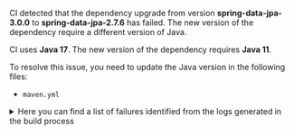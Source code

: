 CI detected that the dependency upgrade from version **spring-data-jpa-3.0.0** to **spring-data-jpa-2.7.6** has failed. 
The new version of the dependency require a different version of Java. 

CI uses **Java 17**. The new version of the dependency requires **Java 11**. 

To resolve this issue, you need to update the Java version in the following files: 
- `maven.yml`

<details>
<summary>Here you can find a list of failures identified from the logs generated in the build process</summary>

*    > [ERROR] /openhospital-core/src/main/java/org/isf/patient/model/Patient.java:[73,18] cannot find symbol<br>  symbol: class AuditingEntityListener 

*    > [ERROR] /openhospital-core/src/main/java/org/isf/supplier/service/SupplierIoOperationRepository.java:[32,56] cannot find symbol<br>[ERROR]   symbol: class JpaRepository 

*    > [ERROR] /openhospital-core/src/main/java/org/isf/agetype/service/AgeTypeIoOperationRepository.java:[31,55] cannot find symbol<br>  symbol: class JpaRepository 

*    > [ERROR] /openhospital-core/src/main/java/org/isf/medicalstock/service/LotIoOperationRepository.java:[34,51] cannot find symbol<br>[ERROR]   symbol: class JpaRepository 

*    > [ERROR] /openhospital-core/src/main/java/org/isf/pregtreattype/service/PregnantTreatmentTypeIoOperationRepository.java:[31,69] cannot find symbol<br>[ERROR]   symbol: class JpaRepository 

*    > [ERROR] /openhospital-core/src/main/java/org/isf/dlvrrestype/service/DeliveryResultIoOperationRepository.java:[31,62] cannot find symbol<br>[ERROR]   symbol: class JpaRepository 

*    > [ERROR] /openhospital-core/src/main/java/org/isf/distype/service/DiseaseTypeIoOperationRepository.java:[31,59] cannot find symbol<br>[ERROR]   symbol: class JpaRepository 

*    > [ERROR] /openhospital-core/src/main/java/org/isf/patient/service/PatientIoOperationRepository.java:[36,55] cannot find symbol<br>[ERROR]   symbol: class JpaRepository 

*    > [ERROR] /openhospital-core/src/main/java/org/isf/menu/service/GroupMenuIoOperationRepository.java:[32,57] cannot find symbol<br>  symbol: class JpaRepository 

*    > [ERROR] /openhospital-core/src/main/java/org/isf/priceslist/service/PriceIoOperationRepository.java:[28,47] cannot access org.springframework.data.jpa.repository.Modifying<br>  bad class file: /root/.m2/repository/org/springframework/data/spring-data-jpa/3.0.0/spring-data-jpa-3.0.0.jar(/org/springframework/data/jpa/repository/Modifying.class)<br>    class file has wrong version 60.0, should be 55.0<br>    Please remove or make sure it appears in the correct subdirectory of the classpath. 

*    > [ERROR] /openhospital-core/src/main/java/org/isf/medicalstockward/service/MedicalStockWardIoOperationRepository.java:[35,64] cannot find symbol<br>[ERROR]   symbol: class JpaRepository 

*    > [ERROR] /openhospital-core/src/main/java/org/isf/patient/service/PatientIoOperations.java:[94,42] cannot find symbol<br>[ERROR]   symbol:   class Pageable<br>[ERROR]   location: class org.isf.patient.service.PatientIoOperations 

*    > [ERROR] /openhospital-core/src/main/java/org/isf/utils/db/Auditable.java:[52,6] cannot find symbol<br>[ERROR]   symbol:   class LastModifiedBy<br>[ERROR]   location: class org.isf.utils.db.Auditable<U> 

*    > [ERROR] /openhospital-core/src/main/java/org/isf/malnutrition/service/MalnutritionIoOperationRepository.java:[33,60] cannot find symbol<br>[ERROR]   symbol: class JpaRepository 

*    > [ERROR] /openhospital-core/src/main/java/org/isf/priceslist/service/PriceIoOperationRepository.java:[34,53] cannot find symbol<br>  symbol: class JpaRepository 

*    > [ERROR] /openhospital-core/src/main/java/org/isf/operation/service/OperationIoOperationRepository.java:[31,57] cannot find symbol<br>[ERROR]   symbol: class JpaRepository 

*    > [ERROR] /openhospital-core/src/main/java/org/isf/examination/service/ExaminationIoOperationRepository.java:[35,59] cannot find symbol<br>  symbol: class JpaRepository 

*    > [ERROR] /openhospital-core/src/main/java/org/isf/menu/service/UserMenuItemIoOperationRepository.java:[33,60] cannot find symbol<br>  symbol: class JpaRepository 

*    > [ERROR] /openhospital-core/src/main/java/org/isf/menu/service/GroupMenuIoOperationRepository.java:[34,10] cannot find symbol<br>  symbol:   class Modifying<br>  location: interface org.isf.menu.service.GroupMenuIoOperationRepository 

*    > [ERROR] /openhospital-core/src/main/java/org/isf/utils/db/Auditable.java:[48,6] cannot find symbol<br>[ERROR]   symbol:   class CreatedDate<br>[ERROR]   location: class org.isf.utils.db.Auditable<U> 

*    > [ERROR] /openhospital-core/src/main/java/org/isf/priceslist/service/PriceIoOperationRepository.java:[27,47] cannot access org.springframework.data.jpa.repository.JpaRepository<br>  bad class file: /root/.m2/repository/org/springframework/data/spring-data-jpa/3.0.0/spring-data-jpa-3.0.0.jar(/org/springframework/data/jpa/repository/JpaRepository.class)<br>    class file has wrong version 60.0, should be 55.0<br>    Please remove or make sure it appears in the correct subdirectory of the classpath. 

*    > [ERROR] /openhospital-core/src/main/java/org/isf/vactype/model/VaccineType.java:[49,18] cannot find symbol<br>  symbol: class AuditingEntityListener 

*    > [ERROR] /openhospital-core/src/main/java/org/isf/vaccine/model/Vaccine.java:[51,18] cannot find symbol<br>  symbol: class AuditingEntityListener 

*    > [ERROR] /openhospital-core/src/main/java/org/isf/visits/model/Visit.java:[58,18] cannot find symbol<br>[ERROR]   symbol: class AuditingEntityListener 

*    > [ERROR] /openhospital-core/src/main/java/org/isf/utils/db/JpaConfig.java:[27,54] cannot access org.springframework.data.jpa.repository.config.EnableJpaAuditing<br>[ERROR]   bad class file: /root/.m2/repository/org/springframework/data/spring-data-jpa/3.0.0/spring-data-jpa-3.0.0.jar(/org/springframework/data/jpa/repository/config/EnableJpaAuditing.class)<br>[ERROR]     class file has wrong version 60.0, should be 55.0<br>[ERROR]     Please remove or make sure it appears in the correct subdirectory of the classpath. 

*    > [ERROR] /openhospital-core/src/main/java/org/isf/ward/model/Ward.java:[48,18] cannot find symbol<br>  symbol: class AuditingEntityListener 

*    > [ERROR] /openhospital-core/src/main/java/org/isf/priceslist/model/Price.java:[51,18] cannot find symbol<br>[ERROR]   symbol: class AuditingEntityListener 

*    > [ERROR] /openhospital-core/src/main/java/org/isf/patvac/service/PatVacIoOperationRepository.java:[36,10] cannot find symbol<br>  symbol:   class Query<br>  location: interface org.isf.patvac.service.PatVacIoOperationRepository 

*    > [ERROR] /openhospital-core/src/main/java/org/isf/disease/model/Disease.java:[53,18] cannot find symbol<br>  symbol: class AuditingEntityListener 

*    > [ERROR] /openhospital-core/src/main/java/org/isf/utils/db/Auditable.java:[34,43] cannot access org.springframework.data.annotation.LastModifiedDate<br>  bad class file: /root/.m2/repository/org/springframework/data/spring-data-commons/3.0.0/spring-data-commons-3.0.0.jar(/org/springframework/data/annotation/LastModifiedDate.class)<br>    class file has wrong version 61.0, should be 55.0<br>    Please remove or make sure it appears in the correct subdirectory of the classpath. 

*    > [ERROR] /openhospital-core/src/main/java/org/isf/patvac/service/PatVacIoOperationRepository.java:[36,10] cannot find symbol<br>[ERROR]   symbol:   class Query<br>[ERROR]   location: interface org.isf.patvac.service.PatVacIoOperationRepository 

*    > [ERROR] /openhospital-core/src/main/java/org/isf/opd/service/OpdIoOperationRepository.java:[33,51] cannot find symbol<br>  symbol: class JpaRepository 

*    > [ERROR] /openhospital-core/src/main/java/org/isf/priceslist/model/Price.java:[38,51] cannot access org.springframework.data.jpa.domain.support.AuditingEntityListener<br>[ERROR]   bad class file: /root/.m2/repository/org/springframework/data/spring-data-jpa/3.0.0/spring-data-jpa-3.0.0.jar(/org/springframework/data/jpa/domain/support/AuditingEntityListener.class)<br>[ERROR]     class file has wrong version 60.0, should be 55.0<br>[ERROR]     Please remove or make sure it appears in the correct subdirectory of the classpath. 

*    > [ERROR] /openhospital-core/src/main/java/org/isf/utils/db/AuditorAwareImpl.java:[32,42] cannot find symbol<br>  symbol: class AuditorAware 

*    > [ERROR] /openhospital-core/src/main/java/org/isf/priceslist/service/PriceIoOperationRepository.java:[30,49] cannot access org.springframework.data.repository.query.Param<br>[ERROR]   bad class file: /root/.m2/repository/org/springframework/data/spring-data-commons/3.0.0/spring-data-commons-3.0.0.jar(/org/springframework/data/repository/query/Param.class)<br>[ERROR]     class file has wrong version 61.0, should be 55.0<br>[ERROR]     Please remove or make sure it appears in the correct subdirectory of the classpath. 

*    > [ERROR] /openhospital-core/src/main/java/org/isf/hospital/service/HospitalIoOperationRepository.java:[30,56] cannot find symbol<br>[ERROR]   symbol: class JpaRepository 

*    > [ERROR] /openhospital-core/src/main/java/org/isf/exa/service/ExamRowIoOperationRepository.java:[32,55] cannot find symbol<br>  symbol: class JpaRepository 

*    > [ERROR] /openhospital-core/src/main/java/org/isf/patvac/service/PatVacIoOperationRepository.java:[34,54] cannot find symbol<br>[ERROR]   symbol: class JpaRepository 

*    > [ERROR] /openhospital-core/src/main/java/org/isf/supplier/service/SupplierIoOperationRepository.java:[34,6] cannot find symbol<br>  symbol:   class Query<br>  location: interface org.isf.supplier.service.SupplierIoOperationRepository 

*    > [ERROR] /openhospital-core/src/main/java/org/isf/admtype/service/AdmissionTypeIoOperationRepository.java:[31,61] cannot find symbol<br>  symbol: class JpaRepository 

*    > [ERROR] /openhospital-core/src/main/java/org/isf/priceslist/service/PriceIoOperationRepository.java:[30,49] cannot access org.springframework.data.repository.query.Param<br>  bad class file: /root/.m2/repository/org/springframework/data/spring-data-commons/3.0.0/spring-data-commons-3.0.0.jar(/org/springframework/data/repository/query/Param.class)<br>    class file has wrong version 61.0, should be 55.0<br>    Please remove or make sure it appears in the correct subdirectory of the classpath. 

*    > [ERROR] /openhospital-core/src/main/java/org/isf/ward/service/WardIoOperationRepository.java:[32,52] cannot find symbol<br>[ERROR]   symbol: class JpaRepository 

*    > [ERROR] /openhospital-core/src/main/java/org/isf/utils/db/Auditable.java:[56,6] cannot find symbol<br>[ERROR]   symbol:   class LastModifiedDate<br>[ERROR]   location: class org.isf.utils.db.Auditable<U> 

*    > [ERROR] /openhospital-core/src/main/java/org/isf/medtype/service/MedicalTypeIoOperationRepository.java:[31,59] cannot find symbol<br>  symbol: class JpaRepository 

*    > [ERROR] /openhospital-core/src/main/java/org/isf/medicals/service/MedicalsIoOperationRepository.java:[33,56] cannot find symbol<br>[ERROR]   symbol: class JpaRepository 

*    > [ERROR] /openhospital-core/src/main/java/org/isf/utils/db/JpaConfig.java:[26,39] cannot access org.springframework.data.domain.AuditorAware<br>[ERROR]   bad class file: /root/.m2/repository/org/springframework/data/spring-data-commons/3.0.0/spring-data-commons-3.0.0.jar(/org/springframework/data/domain/AuditorAware.class)<br>[ERROR]     class file has wrong version 61.0, should be 55.0<br>[ERROR]     Please remove or make sure it appears in the correct subdirectory of the classpath. 

*    > [ERROR] /openhospital-core/src/main/java/org/isf/operation/service/OperationRowIoOperationRepository.java:[36,60] cannot find symbol<br>  symbol: class JpaRepository 

*    > [ERROR] /openhospital-core/src/main/java/org/isf/priceslist/service/PriceIoOperationRepository.java:[41,10] cannot find symbol<br>  symbol:   class Query<br>  location: interface org.isf.priceslist.service.PriceIoOperationRepository 

*    > [ERROR] /openhospital-core/src/main/java/org/isf/utils/db/AuditorAwareImpl.java:[32,42] cannot find symbol<br>[ERROR]   symbol: class AuditorAware 

*    > [ERROR] /openhospital-core/src/main/java/org/isf/therapy/service/TherapyIoOperationRepository.java:[32,55] cannot find symbol<br>[ERROR]   symbol: class JpaRepository 

*    > [ERROR] /openhospital-core/src/main/java/org/isf/menu/service/GroupMenuIoOperationRepository.java:[32,57] cannot find symbol<br>[ERROR]   symbol: class JpaRepository 

*    > [ERROR] /openhospital-core/src/main/java/org/isf/patvac/service/PatVacIoOperationRepository.java:[39,10] cannot find symbol<br>  symbol:   class Query<br>  location: interface org.isf.patvac.service.PatVacIoOperationRepository 

*    > [ERROR] /openhospital-core/src/main/java/org/isf/dlvrtype/service/DeliveryTypeIoOperationRepository.java:[29,60] cannot find symbol<br>  symbol: class JpaRepository 

*    > [ERROR] /openhospital-core/src/main/java/org/isf/patient/service/PatientIoOperations.java:[94,42] cannot find symbol<br>  symbol:   class Pageable<br>  location: class org.isf.patient.service.PatientIoOperations 

*    > [ERROR] /openhospital-core/src/main/java/org/isf/utils/db/Auditable.java:[32,43] cannot access org.springframework.data.annotation.CreatedDate<br>  bad class file: /root/.m2/repository/org/springframework/data/spring-data-commons/3.0.0/spring-data-commons-3.0.0.jar(/org/springframework/data/annotation/CreatedDate.class)<br>    class file has wrong version 61.0, should be 55.0<br>    Please remove or make sure it appears in the correct subdirectory of the classpath. 

*    > [ERROR] /openhospital-core/src/main/java/org/isf/ward/service/WardIoOperationRepository.java:[32,52] cannot find symbol<br>  symbol: class JpaRepository 

*    > [ERROR] /openhospital-core/src/main/java/org/isf/accounting/service/AccountingBillIoOperationRepository.java:[35,62] cannot find symbol<br>  symbol: class JpaRepository 

*    > [ERROR] /openhospital-core/src/main/java/org/isf/medicalstockward/service/MedicalStockWardIoOperationRepository.java:[35,64] cannot find symbol<br>  symbol: class JpaRepository 

*    > [ERROR] /openhospital-core/src/main/java/org/isf/dlvrrestype/service/DeliveryResultIoOperationRepository.java:[31,62] cannot find symbol<br>  symbol: class JpaRepository 

*    > [ERROR] /openhospital-core/src/main/java/org/isf/utils/db/Auditable.java:[34,43] cannot access org.springframework.data.annotation.LastModifiedDate<br>[ERROR]   bad class file: /root/.m2/repository/org/springframework/data/spring-data-commons/3.0.0/spring-data-commons-3.0.0.jar(/org/springframework/data/annotation/LastModifiedDate.class)<br>[ERROR]     class file has wrong version 61.0, should be 55.0<br>[ERROR]     Please remove or make sure it appears in the correct subdirectory of the classpath. 

*    > [ERROR] /openhospital-core/src/main/java/org/isf/utils/db/Auditable.java:[31,43] cannot access org.springframework.data.annotation.CreatedBy<br>[ERROR]   bad class file: /root/.m2/repository/org/springframework/data/spring-data-commons/3.0.0/spring-data-commons-3.0.0.jar(/org/springframework/data/annotation/CreatedBy.class)<br>[ERROR]     class file has wrong version 61.0, should be 55.0<br>[ERROR]     Please remove or make sure it appears in the correct subdirectory of the classpath. 

*    > [ERROR] /openhospital-core/src/main/java/org/isf/vaccine/service/VaccineIoOperationRepository.java:[31,55] cannot find symbol<br>[ERROR]   symbol: class JpaRepository 

*    > [ERROR] /openhospital-core/src/main/java/org/isf/patient/service/PatientIoOperationRepository.java:[36,55] cannot find symbol<br>  symbol: class JpaRepository 

*    > [ERROR] /openhospital-core/src/main/java/org/isf/opetype/service/OperationTypeIoOperationRepository.java:[31,61] cannot find symbol<br>[ERROR]   symbol: class JpaRepository 

*    > [ERROR] /openhospital-core/src/main/java/org/isf/lab/service/LabRowIoOperationRepository.java:[30,54] cannot find symbol<br>[ERROR]   symbol: class JpaRepository 

*    > [ERROR] /openhospital-core/src/main/java/org/isf/medicalstock/service/MovementIoOperationRepository.java:[35,56] cannot find symbol<br>  symbol: class JpaRepository 

*    > [ERROR] /openhospital-core/src/main/java/org/isf/priceslist/service/PricesListIoOperationRepository.java:[32,58] cannot find symbol<br>  symbol: class JpaRepository 

*    > [ERROR] /openhospital-core/src/main/java/org/isf/exa/service/ExamRowIoOperationRepository.java:[32,55] cannot find symbol<br>[ERROR]   symbol: class JpaRepository 

*    > [ERROR] /openhospital-core/src/main/java/org/isf/distype/model/DiseaseType.java:[47,18] cannot find symbol<br>  symbol: class AuditingEntityListener 

*    > [ERROR] /openhospital-core/src/main/java/org/isf/priceslist/model/PriceList.java:[49,18] cannot find symbol<br>  symbol: class AuditingEntityListener 

*    > [ERROR] /openhospital-core/src/main/java/org/isf/operation/service/OperationIoOperationRepository.java:[31,57] cannot find symbol<br>  symbol: class JpaRepository 

*    > [ERROR] /openhospital-core/src/main/java/org/isf/menu/service/GroupMenuIoOperationRepository.java:[36,36] cannot find symbol<br>[ERROR]   symbol:   class Param<br>[ERROR]   location: interface org.isf.menu.service.GroupMenuIoOperationRepository 

*    > [ERROR] /openhospital-core/src/main/java/org/isf/examination/service/ExaminationIoOperationRepository.java:[35,59] cannot find symbol<br>[ERROR]   symbol: class JpaRepository 

*    > [ERROR] /openhospital-core/src/main/java/org/isf/patvac/service/PatVacIoOperationRepository.java:[40,91] cannot find symbol<br>  symbol:   class Param<br>  location: interface org.isf.patvac.service.PatVacIoOperationRepository 

*    > [ERROR] /openhospital-core/src/main/java/org/isf/patvac/service/PatVacIoOperationRepository.java:[40,91] cannot find symbol<br>[ERROR]   symbol:   class Param<br>[ERROR]   location: interface org.isf.patvac.service.PatVacIoOperationRepository 

*    > [ERROR] /openhospital-core/src/main/java/org/isf/distype/service/DiseaseTypeIoOperationRepository.java:[31,59] cannot find symbol<br>  symbol: class JpaRepository 

*    > [ERROR] /openhospital-core/src/main/java/org/isf/medtype/service/MedicalTypeIoOperationRepository.java:[31,59] cannot find symbol<br>[ERROR]   symbol: class JpaRepository 

*    > [ERROR] /openhospital-core/src/main/java/org/isf/visits/service/VisitsIoOperationRepository.java:[34,54] cannot find symbol<br>  symbol: class JpaRepository 

*    > [ERROR] /openhospital-core/src/main/java/org/isf/ward/model/Ward.java:[48,18] cannot find symbol<br>[ERROR]   symbol: class AuditingEntityListener 

*    > [ERROR] /openhospital-core/src/main/java/org/isf/supplier/service/SupplierIoOperationRepository.java:[32,56] cannot find symbol<br>  symbol: class JpaRepository 

*    > [ERROR] /openhospital-core/src/main/java/org/isf/opd/service/OpdIoOperationRepository.java:[33,51] cannot find symbol<br>[ERROR]   symbol: class JpaRepository 

*    > [ERROR] /openhospital-core/src/main/java/org/isf/patvac/service/PatVacIoOperationRepository.java:[34,54] cannot find symbol<br>  symbol: class JpaRepository 

*    > [ERROR] /openhospital-core/src/main/java/org/isf/examination/service/ExaminationIoOperationRepository.java:[41,110] cannot find symbol<br>  symbol:   class Pageable<br>  location: interface org.isf.examination.service.ExaminationIoOperationRepository 

*    > [ERROR] /openhospital-core/src/main/java/org/isf/patient/service/PatientIoOperationRepository.java:[28,39] cannot access org.springframework.data.domain.Pageable<br>[ERROR]   bad class file: /root/.m2/repository/org/springframework/data/spring-data-commons/3.0.0/spring-data-commons-3.0.0.jar(/org/springframework/data/domain/Pageable.class)<br>[ERROR]     class file has wrong version 61.0, should be 55.0<br>[ERROR]     Please remove or make sure it appears in the correct subdirectory of the classpath. 

*    > [ERROR] /openhospital-core/src/main/java/org/isf/vaccine/model/Vaccine.java:[51,18] cannot find symbol<br>[ERROR]   symbol: class AuditingEntityListener 

*    > [ERROR] /openhospital-core/src/main/java/org/isf/patient/service/PatientIoOperationRepository.java:[40,91] cannot find symbol<br>  symbol:   class Pageable<br>  location: interface org.isf.patient.service.PatientIoOperationRepository 

*    > [ERROR] /openhospital-core/src/main/java/org/isf/utils/db/JpaConfig.java:[27,54] cannot access org.springframework.data.jpa.repository.config.EnableJpaAuditing<br>  bad class file: /root/.m2/repository/org/springframework/data/spring-data-jpa/3.0.0/spring-data-jpa-3.0.0.jar(/org/springframework/data/jpa/repository/config/EnableJpaAuditing.class)<br>    class file has wrong version 60.0, should be 55.0<br>    Please remove or make sure it appears in the correct subdirectory of the classpath. 

*    > [ERROR] /openhospital-core/src/main/java/org/isf/menu/service/UserMenuItemIoOperationRepository.java:[33,60] cannot find symbol<br>[ERROR]   symbol: class JpaRepository 

*    > [ERROR] /openhospital-core/src/main/java/org/isf/utils/db/Auditable.java:[48,6] cannot find symbol<br>  symbol:   class CreatedDate<br>  location: class org.isf.utils.db.Auditable<U> 

*    > [ERROR] /openhospital-core/src/main/java/org/isf/priceslist/service/PriceIoOperationRepository.java:[29,47] cannot access org.springframework.data.jpa.repository.Query<br>[ERROR]   bad class file: /root/.m2/repository/org/springframework/data/spring-data-jpa/3.0.0/spring-data-jpa-3.0.0.jar(/org/springframework/data/jpa/repository/Query.class)<br>[ERROR]     class file has wrong version 60.0, should be 55.0<br>[ERROR]     Please remove or make sure it appears in the correct subdirectory of the classpath. 

*    > [ERROR] /openhospital-core/src/main/java/org/isf/priceslist/service/PriceIoOperationRepository.java:[40,10] cannot find symbol<br>[ERROR]   symbol:   class Modifying<br>[ERROR]   location: interface org.isf.priceslist.service.PriceIoOperationRepository 

*    > [ERROR] /openhospital-core/src/main/java/org/isf/menu/service/UserGroupIoOperationRepository.java:[34,57] cannot find symbol<br>  symbol: class JpaRepository 

*    > [ERROR] /openhospital-core/src/main/java/org/isf/utils/db/JpaConfig.java:[37,12] cannot find symbol<br>  symbol:   class AuditorAware<br>  location: class org.isf.utils.db.JpaConfig 

*    > [ERROR] /openhospital-core/src/main/java/org/isf/admtype/service/AdmissionTypeIoOperationRepository.java:[31,61] cannot find symbol<br>[ERROR]   symbol: class JpaRepository 

*    > [ERROR] /openhospital-core/src/main/java/org/isf/supplier/model/Supplier.java:[43,18] cannot find symbol<br>[ERROR]   symbol: class AuditingEntityListener 

*    > [ERROR] /openhospital-core/src/main/java/org/isf/disctype/service/DischargeTypeIoOperationRepository.java:[31,61] cannot find symbol<br>  symbol: class JpaRepository 

*    > [ERROR] /openhospital-core/src/main/java/org/isf/menu/service/GroupMenuIoOperationRepository.java:[34,10] cannot find symbol<br>[ERROR]   symbol:   class Modifying<br>[ERROR]   location: interface org.isf.menu.service.GroupMenuIoOperationRepository 

*    > [ERROR] /openhospital-core/src/main/java/org/isf/utils/db/JpaConfig.java:[33,2] cannot find symbol<br>  symbol: class EnableJpaAuditing 

*    > [ERROR] /openhospital-core/src/main/java/org/isf/sms/service/SmsIoOperationRepository.java:[31,51] cannot find symbol<br>[ERROR]   symbol: class JpaRepository 

*    > [ERROR] /openhospital-core/src/main/java/org/isf/priceslist/service/PriceIoOperationRepository.java:[34,53] cannot find symbol<br>[ERROR]   symbol: class JpaRepository 

*    > [ERROR] /openhospital-core/src/main/java/org/isf/priceslist/model/Price.java:[51,18] cannot find symbol<br>  symbol: class AuditingEntityListener 

*    > [ERROR] /openhospital-core/src/main/java/org/isf/dicomtype/service/DicomTypeIoOperationRepository.java:[31,57] cannot find symbol<br>  symbol: class JpaRepository 

*    > [ERROR] /openhospital-core/src/main/java/org/isf/accounting/service/AccountingBillPaymentIoOperationRepository.java:[37,69] cannot find symbol<br>  symbol: class JpaRepository 

*    > [ERROR] /openhospital-core/src/main/java/org/isf/distype/model/DiseaseType.java:[47,18] cannot find symbol<br>[ERROR]   symbol: class AuditingEntityListener 

*    > [ERROR] /openhospital-core/src/main/java/org/isf/agetype/service/AgeTypeIoOperationRepository.java:[31,55] cannot find symbol<br>[ERROR]   symbol: class JpaRepository 

*    > [ERROR] /openhospital-core/src/main/java/org/isf/disctype/service/DischargeTypeIoOperationRepository.java:[31,61] cannot find symbol<br>[ERROR]   symbol: class JpaRepository 

*    > [ERROR] /openhospital-core/src/main/java/org/isf/examination/service/ExaminationIoOperationRepository.java:[27,39] cannot access org.springframework.data.domain.Page<br>  bad class file: /root/.m2/repository/org/springframework/data/spring-data-commons/3.0.0/spring-data-commons-3.0.0.jar(/org/springframework/data/domain/Page.class)<br>    class file has wrong version 61.0, should be 55.0<br>    Please remove or make sure it appears in the correct subdirectory of the classpath. 

*    > [ERROR] /openhospital-core/src/main/java/org/isf/utils/db/Auditable.java:[32,43] cannot access org.springframework.data.annotation.CreatedDate<br>[ERROR]   bad class file: /root/.m2/repository/org/springframework/data/spring-data-commons/3.0.0/spring-data-commons-3.0.0.jar(/org/springframework/data/annotation/CreatedDate.class)<br>[ERROR]     class file has wrong version 61.0, should be 55.0<br>[ERROR]     Please remove or make sure it appears in the correct subdirectory of the classpath. 

*    > [ERROR] /openhospital-core/src/main/java/org/isf/utils/db/Auditable.java:[31,43] cannot access org.springframework.data.annotation.CreatedBy<br>  bad class file: /root/.m2/repository/org/springframework/data/spring-data-commons/3.0.0/spring-data-commons-3.0.0.jar(/org/springframework/data/annotation/CreatedBy.class)<br>    class file has wrong version 61.0, should be 55.0<br>    Please remove or make sure it appears in the correct subdirectory of the classpath. 

*    > [ERROR] /openhospital-core/src/main/java/org/isf/examination/service/ExaminationIoOperationRepository.java:[27,39] cannot access org.springframework.data.domain.Page<br>[ERROR]   bad class file: /root/.m2/repository/org/springframework/data/spring-data-commons/3.0.0/spring-data-commons-3.0.0.jar(/org/springframework/data/domain/Page.class)<br>[ERROR]     class file has wrong version 61.0, should be 55.0<br>[ERROR]     Please remove or make sure it appears in the correct subdirectory of the classpath. 

*    > [ERROR] /openhospital-core/src/main/java/org/isf/examination/service/ExaminationIoOperationRepository.java:[41,9] cannot find symbol<br>[ERROR]   symbol:   class Page<br>[ERROR]   location: interface org.isf.examination.service.ExaminationIoOperationRepository 

*    > [ERROR] /openhospital-core/src/main/java/org/isf/utils/db/Auditable.java:[41,18] cannot find symbol<br>[ERROR]   symbol: class AuditingEntityListener 

*    > [ERROR] /openhospital-core/src/main/java/org/isf/priceslist/service/PriceIoOperationRepository.java:[40,10] cannot find symbol<br>  symbol:   class Modifying<br>  location: interface org.isf.priceslist.service.PriceIoOperationRepository 

*    > [ERROR] /openhospital-core/src/main/java/org/isf/supplier/model/Supplier.java:[43,18] cannot find symbol<br>  symbol: class AuditingEntityListener 

*    > [ERROR] /openhospital-core/src/main/java/org/isf/patvac/service/PatVacIoOperationRepository.java:[40,46] cannot find symbol<br>  symbol:   class Param<br>  location: interface org.isf.patvac.service.PatVacIoOperationRepository 

*    > [ERROR] /openhospital-core/src/main/java/org/isf/priceslist/service/PriceIoOperationRepository.java:[41,10] cannot find symbol<br>[ERROR]   symbol:   class Query<br>[ERROR]   location: interface org.isf.priceslist.service.PriceIoOperationRepository 

*    > [ERROR] /openhospital-core/src/main/java/org/isf/patient/service/PatientIoOperationRepository.java:[40,91] cannot find symbol<br>[ERROR]   symbol:   class Pageable<br>[ERROR]   location: interface org.isf.patient.service.PatientIoOperationRepository 

*    > [ERROR] /openhospital-core/src/main/java/org/isf/examination/service/ExaminationIoOperationRepository.java:[41,9] cannot find symbol<br>  symbol:   class Page<br>  location: interface org.isf.examination.service.ExaminationIoOperationRepository 

*    > [ERROR] /openhospital-core/src/main/java/org/isf/priceslist/model/PriceList.java:[49,18] cannot find symbol<br>[ERROR]   symbol: class AuditingEntityListener 

*    > [ERROR] /openhospital-core/src/main/java/org/isf/examination/service/ExaminationOperations.java:[31,39] cannot access org.springframework.data.domain.PageRequest<br>  bad class file: /root/.m2/repository/org/springframework/data/spring-data-commons/3.0.0/spring-data-commons-3.0.0.jar(/org/springframework/data/domain/PageRequest.class)<br>    class file has wrong version 61.0, should be 55.0<br>    Please remove or make sure it appears in the correct subdirectory of the classpath. 

*    > [ERROR] /openhospital-core/src/main/java/org/isf/accounting/service/AccountingBillItemsIoOperationRepository.java:[34,67] cannot find symbol<br>  symbol: class JpaRepository 

*    > [ERROR] /openhospital-core/src/main/java/org/isf/priceslist/model/Price.java:[38,51] cannot access org.springframework.data.jpa.domain.support.AuditingEntityListener<br>  bad class file: /root/.m2/repository/org/springframework/data/spring-data-jpa/3.0.0/spring-data-jpa-3.0.0.jar(/org/springframework/data/jpa/domain/support/AuditingEntityListener.class)<br>    class file has wrong version 60.0, should be 55.0<br>    Please remove or make sure it appears in the correct subdirectory of the classpath. 

*    > [ERROR] /openhospital-core/src/main/java/org/isf/dlvrtype/service/DeliveryTypeIoOperationRepository.java:[29,60] cannot find symbol<br>[ERROR]   symbol: class JpaRepository 

*    > [ERROR] /openhospital-core/src/main/java/org/isf/opetype/service/OperationTypeIoOperationRepository.java:[31,61] cannot find symbol<br>  symbol: class JpaRepository 

*    > [ERROR] /openhospital-core/src/main/java/org/isf/menu/model/GroupMenu.java:[48,18] cannot find symbol<br>  symbol: class AuditingEntityListener 

*    > [ERROR] /openhospital-core/src/main/java/org/isf/utils/db/Auditable.java:[41,18] cannot find symbol<br>  symbol: class AuditingEntityListener 

*    > [ERROR] /openhospital-core/src/main/java/org/isf/medicalstock/service/MovementIoOperationRepository.java:[35,56] cannot find symbol<br>[ERROR]   symbol: class JpaRepository 

*    > [ERROR] /openhospital-core/src/main/java/org/isf/patvac/service/PatVacIoOperationRepository.java:[39,10] cannot find symbol<br>[ERROR]   symbol:   class Query<br>[ERROR]   location: interface org.isf.patvac.service.PatVacIoOperationRepository 

*    > [ERROR] /openhospital-core/src/main/java/org/isf/medstockmovtype/service/MedicalStockMovementTypeIoOperationRepository.java:[31,72] cannot find symbol<br>  symbol: class JpaRepository 

*    > [ERROR] /openhospital-core/src/main/java/org/isf/dicom/service/DicomIoOperationRepository.java:[34,53] cannot find symbol<br>[ERROR]   symbol: class JpaRepository 

*    > [ERROR] /openhospital-core/src/main/java/org/isf/accounting/service/AccountingBillItemsIoOperationRepository.java:[34,67] cannot find symbol<br>[ERROR]   symbol: class JpaRepository 

*    > [ERROR] /openhospital-core/src/main/java/org/isf/priceslist/service/PricesListIoOperationRepository.java:[32,58] cannot find symbol<br>[ERROR]   symbol: class JpaRepository 

*    > [ERROR] /openhospital-core/src/main/java/org/isf/utils/db/Auditable.java:[33,43] cannot access org.springframework.data.annotation.LastModifiedBy<br>  bad class file: /root/.m2/repository/org/springframework/data/spring-data-commons/3.0.0/spring-data-commons-3.0.0.jar(/org/springframework/data/annotation/LastModifiedBy.class)<br>    class file has wrong version 61.0, should be 55.0<br>    Please remove or make sure it appears in the correct subdirectory of the classpath. 

*    > [ERROR] /openhospital-core/src/main/java/org/isf/malnutrition/service/MalnutritionIoOperationRepository.java:[33,60] cannot find symbol<br>  symbol: class JpaRepository 

*    > [ERROR] /openhospital-core/src/main/java/org/isf/therapy/service/TherapyIoOperationRepository.java:[32,55] cannot find symbol<br>  symbol: class JpaRepository 

*    > [ERROR] /openhospital-core/src/main/java/org/isf/medstockmovtype/service/MedicalStockMovementTypeIoOperationRepository.java:[31,72] cannot find symbol<br>[ERROR]   symbol: class JpaRepository 

*    > [ERROR] /openhospital-core/src/main/java/org/isf/menu/service/UserIoOperationRepository.java:[35,52] cannot find symbol<br>  symbol: class JpaRepository 

*    > [ERROR] /openhospital-core/src/main/java/org/isf/patient/service/PatientIoOperationRepository.java:[28,39] cannot access org.springframework.data.domain.Pageable<br>  bad class file: /root/.m2/repository/org/springframework/data/spring-data-commons/3.0.0/spring-data-commons-3.0.0.jar(/org/springframework/data/domain/Pageable.class)<br>    class file has wrong version 61.0, should be 55.0<br>    Please remove or make sure it appears in the correct subdirectory of the classpath. 

*    > [ERROR] /openhospital-core/src/main/java/org/isf/medicalstockward/service/MovementWardIoOperationRepository.java:[34,60] cannot find symbol<br>[ERROR]   symbol: class JpaRepository 

*    > [ERROR] /openhospital-core/src/main/java/org/isf/menu/service/GroupMenuIoOperationRepository.java:[35,10] cannot find symbol<br>[ERROR]   symbol:   class Query<br>[ERROR]   location: interface org.isf.menu.service.GroupMenuIoOperationRepository 

*    > [ERROR] /openhospital-core/src/main/java/org/isf/vaccine/service/VaccineIoOperationRepository.java:[31,55] cannot find symbol<br>  symbol: class JpaRepository 

*    > [ERROR] /openhospital-core/src/main/java/org/isf/examination/service/ExaminationIoOperationRepository.java:[41,110] cannot find symbol<br>[ERROR]   symbol:   class Pageable<br>[ERROR]   location: interface org.isf.examination.service.ExaminationIoOperationRepository 

*    > [ERROR] /openhospital-core/src/main/java/org/isf/exatype/service/ExamTypeIoOperationRepository.java:[31,56] cannot find symbol<br>  symbol: class JpaRepository 

*    > [ERROR] /openhospital-core/src/main/java/org/isf/priceslist/service/PriceIoOperationRepository.java:[28,47] cannot access org.springframework.data.jpa.repository.Modifying<br>[ERROR]   bad class file: /root/.m2/repository/org/springframework/data/spring-data-jpa/3.0.0/spring-data-jpa-3.0.0.jar(/org/springframework/data/jpa/repository/Modifying.class)<br>[ERROR]     class file has wrong version 60.0, should be 55.0<br>[ERROR]     Please remove or make sure it appears in the correct subdirectory of the classpath. 

*    > [ERROR] /openhospital-core/src/main/java/org/isf/menu/service/UserGroupIoOperationRepository.java:[34,57] cannot find symbol<br>[ERROR]   symbol: class JpaRepository 

*    > [ERROR] /openhospital-core/src/main/java/org/isf/patvac/model/PatientVaccine.java:[56,18] cannot find symbol<br>[ERROR]   symbol: class AuditingEntityListener 

*    > [ERROR] /openhospital-core/src/main/java/org/isf/visits/model/Visit.java:[58,18] cannot find symbol<br>  symbol: class AuditingEntityListener 

*    > [ERROR] /openhospital-core/src/main/java/org/isf/disease/service/DiseaseIoOperationRepository.java:[33,55] cannot find symbol<br>  symbol: class JpaRepository 

*    > [ERROR] /openhospital-core/src/main/java/org/isf/menu/service/GroupMenuIoOperationRepository.java:[35,10] cannot find symbol<br>  symbol:   class Query<br>  location: interface org.isf.menu.service.GroupMenuIoOperationRepository 

*    > [ERROR] /openhospital-core/src/main/java/org/isf/vactype/service/VaccineTypeIoOperationRepository.java:[31,59] cannot find symbol<br>  symbol: class JpaRepository 

*    > [ERROR] /openhospital-core/src/main/java/org/isf/exa/service/ExamIoOperationRepository.java:[31,52] cannot find symbol<br>[ERROR]   symbol: class JpaRepository 

*    > [ERROR] /openhospital-core/src/main/java/org/isf/admission/service/AdmissionIoOperationRepository.java:[34,57] cannot find symbol<br>  symbol: class JpaRepository 

*    > [ERROR] /openhospital-core/src/main/java/org/isf/accounting/service/AccountingBillIoOperationRepository.java:[35,62] cannot find symbol<br>[ERROR]   symbol: class JpaRepository 

*    > [ERROR] /openhospital-core/src/main/java/org/isf/menu/service/GroupMenuIoOperationRepository.java:[36,36] cannot find symbol<br>  symbol:   class Param<br>  location: interface org.isf.menu.service.GroupMenuIoOperationRepository 

*    > [ERROR] /openhospital-core/src/main/java/org/isf/priceslist/service/PriceIoOperationRepository.java:[42,30] cannot find symbol<br>  symbol:   class Param<br>  location: interface org.isf.priceslist.service.PriceIoOperationRepository 

*    > [ERROR] /openhospital-core/src/main/java/org/isf/utils/db/Auditable.java:[44,6] cannot find symbol<br>[ERROR]   symbol:   class CreatedBy<br>[ERROR]   location: class org.isf.utils.db.Auditable<U> 

*    > [ERROR] /openhospital-core/src/main/java/org/isf/opd/model/Opd.java:[67,18] cannot find symbol<br>[ERROR]   symbol: class AuditingEntityListener 

*    > [ERROR] /openhospital-core/src/main/java/org/isf/patvac/model/PatientVaccine.java:[56,18] cannot find symbol<br>  symbol: class AuditingEntityListener 

*    > [ERROR] /openhospital-core/src/main/java/org/isf/dicom/service/DicomIoOperationRepository.java:[34,53] cannot find symbol<br>  symbol: class JpaRepository 

*    > [ERROR] /openhospital-core/src/main/java/org/isf/utils/db/Auditable.java:[44,6] cannot find symbol<br>  symbol:   class CreatedBy<br>  location: class org.isf.utils.db.Auditable<U> 

*    > [ERROR] /openhospital-core/src/main/java/org/isf/patient/model/Patient.java:[73,18] cannot find symbol<br>[ERROR]   symbol: class AuditingEntityListener 

*    > [ERROR] /openhospital-core/src/main/java/org/isf/menu/service/UserMenuItemIoOperationRepository.java:[43,44] cannot find symbol<br>  symbol:   class Param<br>  location: interface org.isf.menu.service.UserMenuItemIoOperationRepository 

*    > [ERROR] /openhospital-core/src/main/java/org/isf/menu/service/UserMenuItemIoOperationRepository.java:[43,44] cannot find symbol<br>[ERROR]   symbol:   class Param<br>[ERROR]   location: interface org.isf.menu.service.UserMenuItemIoOperationRepository 

*    > [ERROR] /openhospital-core/src/main/java/org/isf/utils/db/JpaConfig.java:[26,39] cannot access org.springframework.data.domain.AuditorAware<br>  bad class file: /root/.m2/repository/org/springframework/data/spring-data-commons/3.0.0/spring-data-commons-3.0.0.jar(/org/springframework/data/domain/AuditorAware.class)<br>    class file has wrong version 61.0, should be 55.0<br>    Please remove or make sure it appears in the correct subdirectory of the classpath. 

*    > [ERROR] /openhospital-core/src/main/java/org/isf/utils/db/JpaConfig.java:[33,2] cannot find symbol<br>[ERROR]   symbol: class EnableJpaAuditing 

*    > [ERROR] /openhospital-core/src/main/java/org/isf/lab/service/LabIoOperationRepository.java:[30,51] cannot find symbol<br>[ERROR]   symbol: class JpaRepository 

*    > [ERROR] /openhospital-core/src/main/java/org/isf/operation/service/OperationRowIoOperationRepository.java:[36,60] cannot find symbol<br>[ERROR]   symbol: class JpaRepository 

*    > [ERROR] /openhospital-core/src/main/java/org/isf/priceslist/service/PriceIoOperationRepository.java:[27,47] cannot access org.springframework.data.jpa.repository.JpaRepository<br>[ERROR]   bad class file: /root/.m2/repository/org/springframework/data/spring-data-jpa/3.0.0/spring-data-jpa-3.0.0.jar(/org/springframework/data/jpa/repository/JpaRepository.class)<br>[ERROR]     class file has wrong version 60.0, should be 55.0<br>[ERROR]     Please remove or make sure it appears in the correct subdirectory of the classpath. 

*    > [ERROR] /openhospital-core/src/main/java/org/isf/vactype/model/VaccineType.java:[49,18] cannot find symbol<br>[ERROR]   symbol: class AuditingEntityListener 

*    > [ERROR] /openhospital-core/src/main/java/org/isf/lab/service/LabRowIoOperationRepository.java:[30,54] cannot find symbol<br>  symbol: class JpaRepository 

*    > [ERROR] /openhospital-core/src/main/java/org/isf/menu/model/GroupMenu.java:[48,18] cannot find symbol<br>[ERROR]   symbol: class AuditingEntityListener 

*    > [ERROR] /openhospital-core/src/main/java/org/isf/utils/db/JpaConfig.java:[37,12] cannot find symbol<br>[ERROR]   symbol:   class AuditorAware<br>[ERROR]   location: class org.isf.utils.db.JpaConfig 

*    > [ERROR] /openhospital-core/src/main/java/org/isf/medicalstockward/service/MovementWardIoOperationRepository.java:[34,60] cannot find symbol<br>  symbol: class JpaRepository 

*    > [ERROR] /openhospital-core/src/main/java/org/isf/priceslist/service/PriceIoOperationRepository.java:[29,47] cannot access org.springframework.data.jpa.repository.Query<br>  bad class file: /root/.m2/repository/org/springframework/data/spring-data-jpa/3.0.0/spring-data-jpa-3.0.0.jar(/org/springframework/data/jpa/repository/Query.class)<br>    class file has wrong version 60.0, should be 55.0<br>    Please remove or make sure it appears in the correct subdirectory of the classpath. 

*    > [ERROR] /openhospital-core/src/main/java/org/isf/dicomtype/service/DicomTypeIoOperationRepository.java:[31,57] cannot find symbol<br>[ERROR]   symbol: class JpaRepository 

*    > [ERROR] /openhospital-core/src/main/java/org/isf/utils/db/Auditable.java:[56,6] cannot find symbol<br>  symbol:   class LastModifiedDate<br>  location: class org.isf.utils.db.Auditable<U> 

*    > [ERROR] /openhospital-core/src/main/java/org/isf/medicalstock/service/LotIoOperationRepository.java:[34,51] cannot find symbol<br>  symbol: class JpaRepository 

*    > [ERROR] /openhospital-core/src/main/java/org/isf/sms/service/SmsIoOperationRepository.java:[31,51] cannot find symbol<br>  symbol: class JpaRepository 

*    > [ERROR] /openhospital-core/src/main/java/org/isf/pricesothers/service/PriceOthersIoOperationRepository.java:[31,59] cannot find symbol<br>[ERROR]   symbol: class JpaRepository 

*    > [ERROR] /openhospital-core/src/main/java/org/isf/lab/service/LabIoOperationRepository.java:[30,51] cannot find symbol<br>  symbol: class JpaRepository 

*    > [ERROR] /openhospital-core/src/main/java/org/isf/examination/service/ExaminationOperations.java:[31,39] cannot access org.springframework.data.domain.PageRequest<br>[ERROR]   bad class file: /root/.m2/repository/org/springframework/data/spring-data-commons/3.0.0/spring-data-commons-3.0.0.jar(/org/springframework/data/domain/PageRequest.class)<br>[ERROR]     class file has wrong version 61.0, should be 55.0<br>[ERROR]     Please remove or make sure it appears in the correct subdirectory of the classpath. 

*    > [ERROR] /openhospital-core/src/main/java/org/isf/admission/service/AdmissionIoOperationRepository.java:[34,57] cannot find symbol<br>[ERROR]   symbol: class JpaRepository 

*    > [ERROR] /openhospital-core/src/main/java/org/isf/pricesothers/service/PriceOthersIoOperationRepository.java:[31,59] cannot find symbol<br>  symbol: class JpaRepository 

*    > [ERROR] /openhospital-core/src/main/java/org/isf/supplier/service/SupplierIoOperationRepository.java:[34,6] cannot find symbol<br>[ERROR]   symbol:   class Query<br>[ERROR]   location: interface org.isf.supplier.service.SupplierIoOperationRepository 

*    > [ERROR] /openhospital-core/src/main/java/org/isf/patvac/service/PatVacIoOperationRepository.java:[40,46] cannot find symbol<br>[ERROR]   symbol:   class Param<br>[ERROR]   location: interface org.isf.patvac.service.PatVacIoOperationRepository 

*    > [ERROR] /openhospital-core/src/main/java/org/isf/utils/db/Auditable.java:[33,43] cannot access org.springframework.data.annotation.LastModifiedBy<br>[ERROR]   bad class file: /root/.m2/repository/org/springframework/data/spring-data-commons/3.0.0/spring-data-commons-3.0.0.jar(/org/springframework/data/annotation/LastModifiedBy.class)<br>[ERROR]     class file has wrong version 61.0, should be 55.0<br>[ERROR]     Please remove or make sure it appears in the correct subdirectory of the classpath. 

*    > [ERROR] /openhospital-core/src/main/java/org/isf/vactype/service/VaccineTypeIoOperationRepository.java:[31,59] cannot find symbol<br>[ERROR]   symbol: class JpaRepository 

*    > [ERROR] /openhospital-core/src/main/java/org/isf/pregtreattype/service/PregnantTreatmentTypeIoOperationRepository.java:[31,69] cannot find symbol<br>  symbol: class JpaRepository 

*    > [ERROR] /openhospital-core/src/main/java/org/isf/medicals/service/MedicalsIoOperationRepository.java:[33,56] cannot find symbol<br>  symbol: class JpaRepository 

*    > [ERROR] /openhospital-core/src/main/java/org/isf/exa/service/ExamIoOperationRepository.java:[31,52] cannot find symbol<br>  symbol: class JpaRepository 

*    > [ERROR] /openhospital-core/src/main/java/org/isf/hospital/service/HospitalIoOperationRepository.java:[30,56] cannot find symbol<br>  symbol: class JpaRepository 

*    > [ERROR] /openhospital-core/src/main/java/org/isf/disease/model/Disease.java:[53,18] cannot find symbol<br>[ERROR]   symbol: class AuditingEntityListener 

*    > [ERROR] /openhospital-core/src/main/java/org/isf/opd/model/Opd.java:[67,18] cannot find symbol<br>  symbol: class AuditingEntityListener 

*    > [ERROR] /openhospital-core/src/main/java/org/isf/priceslist/service/PriceIoOperationRepository.java:[42,30] cannot find symbol<br>[ERROR]   symbol:   class Param<br>[ERROR]   location: interface org.isf.priceslist.service.PriceIoOperationRepository 

*    > [ERROR] /openhospital-core/src/main/java/org/isf/menu/service/UserIoOperationRepository.java:[35,52] cannot find symbol<br>[ERROR]   symbol: class JpaRepository 

*    > [ERROR] /openhospital-core/src/main/java/org/isf/visits/service/VisitsIoOperationRepository.java:[34,54] cannot find symbol<br>[ERROR]   symbol: class JpaRepository 

*    > [ERROR] /openhospital-core/src/main/java/org/isf/utils/db/Auditable.java:[52,6] cannot find symbol<br>  symbol:   class LastModifiedBy<br>  location: class org.isf.utils.db.Auditable<U> 

*    > [ERROR] /openhospital-core/src/main/java/org/isf/disease/service/DiseaseIoOperationRepository.java:[33,55] cannot find symbol<br>[ERROR]   symbol: class JpaRepository 

*    > [ERROR] /openhospital-core/src/main/java/org/isf/accounting/service/AccountingBillPaymentIoOperationRepository.java:[37,69] cannot find symbol<br>[ERROR]   symbol: class JpaRepository 

*    > [ERROR] /openhospital-core/src/main/java/org/isf/exatype/service/ExamTypeIoOperationRepository.java:[31,56] cannot find symbol<br>[ERROR]   symbol: class JpaRepository 

</details>
